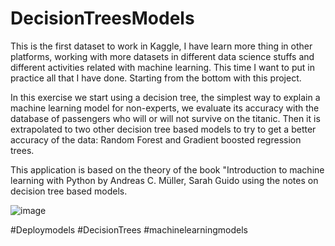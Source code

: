 # DecisionTreesModels

This is the first dataset to work in Kaggle, I have learn more thing in other platforms, working with more datasets in different data science stuffs and different activities related with machine learning. This time I want to put in practice all that I have done. Starting from the bottom with this project.

In this exercise we start using a decision tree, the simplest way to explain a machine learning model for non-experts, we evaluate its accuracy with the database of passengers who will or will not survive on the titanic. Then it is extrapolated to two other decision tree based models to try to get a better accuracy of the data: Random Forest and Gradient boosted regression trees. 

This application is based on the theory of the book "Introduction to machine learning with Python by Andreas C. Müller, Sarah Guido using the notes on decision tree based models.

![image](https://github.com/JuanF3/DecisionTreesModels/assets/60745140/2ef84753-1702-4a77-aac8-220794f4f181)

#Deploymodels #DecisionTrees #machinelearningmodels
